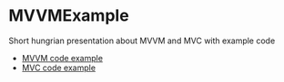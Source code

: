 # MVVMExample
Short hungrian presentation about MVVM and MVC with example code
* [MVVM code example](https://github.com/tsaskater/MVVMExample/tree/main/MVVMTemplate)
* [MVC code example](https://drive.google.com/file/d/1IOupGyQoAgV2QJ4j4DPvv16soaIDwR5i/view?usp=sharing)
